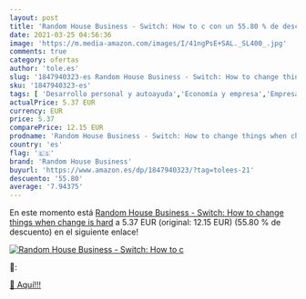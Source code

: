 ```yaml
---
layout: post
title: 'Random House Business - Switch: How to c con un 55.80 % de descuento'
date: 2021-03-25 04:56:36
image: 'https://m.media-amazon.com/images/I/41ngPsE+SAL._SL400_.jpg'
comments: true
category: ofertas
author: 'tole.es'
slug: '1847940323-es Random House Business - Switch: How to change things when...'
sku: '1847940323-es'
tags: [ 'Desarrollo personal y autoayuda','Economía y empresa','Empresa, estrategia y gestión','Libros','Salud, familia y desarrollo personal','random house business', ]
actualPrice: 5.37 EUR
currency: EUR
price: 5.37
comparePrice: 12.15 EUR
prodname: 'Random House Business - Switch: How to change things when change is hard'
country: 'es'
flag: '🇪🇸'
brand: 'Random House Business'
buyurl: 'https://www.amazon.es/dp/1847940323/?tag=tolees-21'
descuento: '55.80'
average: '7.94375'
---
```


En este momento está [Random House Business - Switch: How to change things when change is hard](https://www.amazon.es/dp/1847940323/?tag=tolees-21) a 5.37 EUR (original: 12.15 EUR) (55.80 %  de descuento) en el siguiente enlace!

[![Random House Business - Switch: How to c](https://m.media-amazon.com/images/I/41ngPsE+SAL._SL400_.jpg)](https://www.amazon.es/dp/1847940323/?tag=tolees-21)

🔎:


[🛒 Aquí!!!](https://www.amazon.es/dp/1847940323/?tag=tolees-21)
